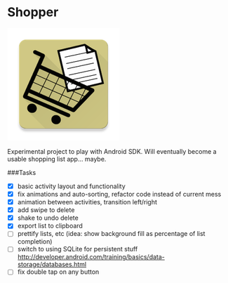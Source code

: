 # Shopper

![icon](https://raw.githubusercontent.com/fmilitao/shopper-android/master/icons/web_hi_res_256.png )

Experimental project to play with Android SDK.
Will eventually become a usable shopping list app... maybe.

###Tasks

- [x] basic activity layout and functionality
- [x] fix animations and auto-sorting, refactor code instead of current mess
- [x] animation between activities, transition left/right
- [X] add swipe to delete
- [x] shake to undo delete
- [x] export list to clipboard
- [ ] prettify lists, etc (idea: show background fill as percentage of list completion)
- [ ] switch to using SQLite for persistent stuff http://developer.android.com/training/basics/data-storage/databases.html
- [ ] fix double tap on any button
